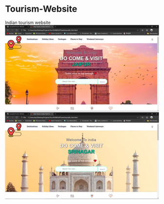 # Tourism-Website
Indian tourism website
![Overview](/Screenshots/screenshot-1.png)
![Overview](/Screenshots/screenshot-2.png)
